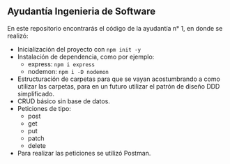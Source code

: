 ## Ayudantía Ingenieria de Software

En este repositorio encontrarás el código de la ayudantía n° 1, en donde se realizó:

- Inicialización del proyecto con `npm init -y`
- Instalación de dependencia, como por ejemplo:
    - express: `npm i express`
    - nodemon: `npm i -D nodemon`
- Estructuración de carpetas para que se vayan acostumbrando a como utilizar las carpetas, para en un futuro utilizar el patrón de diseño DDD simplificado.
- CRUD básico sin base de datos.
- Peticiones de tipo:
    - post
    - get
    - put
    - patch
    - delete
- Para realizar las peticiones se utilizó Postman.